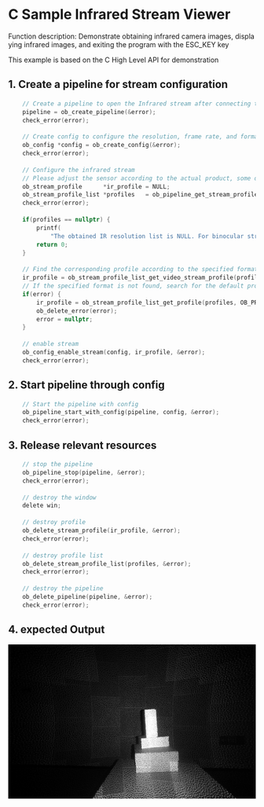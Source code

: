 # C Sample Infrared Stream Viewer

Function description: Demonstrate obtaining infrared camera images, displaying infrared images, and exiting the program with the ESC_KEY key

This example is based on the C High Level API for demonstration

## 1. Create a pipeline for stream configuration
```c
    // Create a pipeline to open the Infrared stream after connecting the device
    pipeline = ob_create_pipeline(&error);
    check_error(error);
    
    // Create config to configure the resolution, frame rate, and format of the Infrared stream
    ob_config *config = ob_create_config(&error);
    check_error(error);
    
    // Configure the infrared stream
    // Please adjust the sensor according to the actual product, some device types only have OB_SENSOR_IR_LEFT and OB_SENSOR_IR_RIGHT.
    ob_stream_profile      *ir_profile = NULL;
    ob_stream_profile_list *profiles   = ob_pipeline_get_stream_profile_list(pipeline, OB_SENSOR_IR, &error);
    check_error(error);
    
    if(profiles == nullptr) {
        printf(
            "The obtained IR resolution list is NULL. For binocular structured light devices, try using the doubleIr example to turn on the ir data stream. ");
        return 0;
    }
    
    // Find the corresponding profile according to the specified format, first look for the y16 format
    ir_profile = ob_stream_profile_list_get_video_stream_profile(profiles, 640, OB_HEIGHT_ANY, OB_FORMAT_Y16, 30, &error);
    // If the specified format is not found, search for the default profile to open the stream
    if(error) {
        ir_profile = ob_stream_profile_list_get_profile(profiles, OB_PROFILE_DEFAULT, &error);
        ob_delete_error(error);
        error = nullptr;
    }
    
    // enable stream
    ob_config_enable_stream(config, ir_profile, &error);
    check_error(error);
```

## 2. Start pipeline through config
```c
    // Start the pipeline with config
    ob_pipeline_start_with_config(pipeline, config, &error);
    check_error(error);
```

## 3. Release relevant resources
```c
    // stop the pipeline
    ob_pipeline_stop(pipeline, &error);
    check_error(error);
    
    // destroy the window
    delete win;
    
    // destroy profile
    ob_delete_stream_profile(ir_profile, &error);
    check_error(error);
    
    // destroy profile list
    ob_delete_stream_profile_list(profiles, &error);
    check_error(error);
    
    // destroy the pipeline
    ob_delete_pipeline(pipeline, &error);
    check_error(error);
```

## 4. expected Output 

![image](Image/infrared_viewer.png)